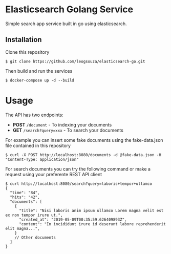 # Elasticsearch Golang Service
Simple search app service built in go using elasticsearch.
## Installation

Clone this repository
```
$ git clone https://github.com/leogsouza/elasticsearch-go.git
```

Then build and run the services
```
$ docker-compose up -d --build
```

# Usage
The API has two endpoints:
- **POST** ```/document``` - To indexing your documents
- **GET** ```/search?query=xxx``` - To search your documents

For example you can insert some fake documents using the fake-data.json file contained in this repository
```
$ curl -X POST http://localhost:8080/documents -d @fake-data.json -H "Content-Type: application/json"
```

For search documents you can try the following command or make a request using your preferente REST API client

```
$ curl http://localhost:8080/search?query=laboris+tempor+ullamco
{
  "time": "84",
  "hits": "42",
  "documents": [
    {
      "title": "Nisi laboris anim ipsum ullamco Lorem magna velit est ex non tempor irure ut.",
      "created_at": "2019-05-09T00:35:59.626409893Z",
      "content": "In incididunt irure id deserunt labore reprehenderit elit magna...",
    }
    // Other documents
  ]
}
```
